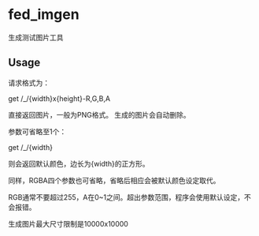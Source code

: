 fed_imgen
=========

生成测试图片工具

Usage
----

请求格式为：

get /_/{width}x{height}-R,G,B,A

直接返回图片，一般为PNG格式。
生成的图片会自动删除。

参数可省略至1个：

get /_/{width}

则会返回默认颜色，边长为{width}的正方形。

同样，RGBA四个参数也可省略，省略后相应会被默认颜色设定取代。

RGB通常不要超过255，A在0~1之间。超出参数范围，程序会使用默认设定，不会报错。

生成图片最大尺寸限制是10000x10000